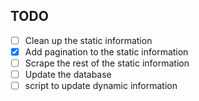 ## TODO
- [ ] Clean up the static information
- [X] Add pagination to the static information
- [ ] Scrape the rest of the static information
- [ ] Update the database
- [ ] script to update dynamic information